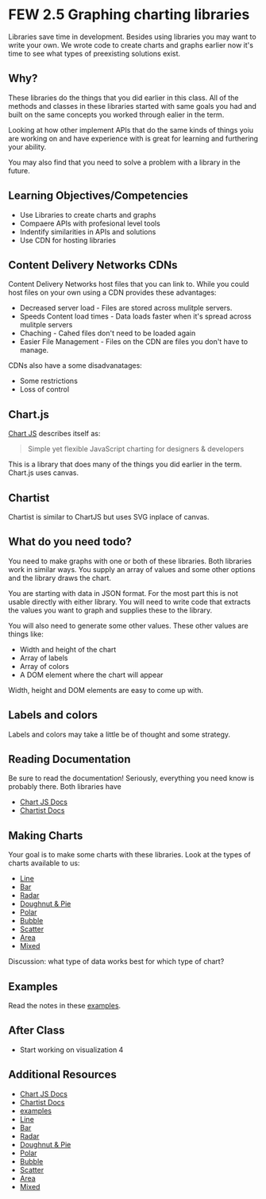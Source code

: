 # FEW 2.5 Graphing charting libraries

Libraries save time in development. Besides using libraries you may want to write your own. We wrote code to create charts and graphs earlier now it's time to see what types of preexisting solutions exist. 

## Why? 

These libraries do the things that you did earlier in this class. All of the methods and classes in these libraries started with same goals you had and built on the same concepts you worked through ealier in the term.

Looking at how other implement APIs that do the same kinds of things yoiu are working on and have experience with is great for learning and furthering your ability.

You may also find that you need to solve a problem with a library in the future. 

## Learning Objectives/Competencies

- Use Libraries to create charts and graphs
- Compaere APIs with profesional level tools
- Indentify similarities in APIs and solutions 
- Use CDN for hosting libraries

## Content Delivery Networks CDNs

Content Delivery Networks host files that you can link to. While you could host files on your own using a CDN provides these advantages:

- Decreased server load - Files are stored across mulitple servers. 
- Speeds Content load times - Data loads faster when it's spread across mulitple servers
- Chaching - Cahed files don't need to be loaded again
- Easier File Management - Files on the CDN are files you don't have to manage. 

CDNs also have a some disadvanatages: 

- Some restrictions 
- Loss of control

## Chart.js 

[Chart JS](https://www.chartjs.org) describes itself as: 

> Simple yet flexible JavaScript charting for designers & developers

This is a library that does many of the things you did earlier in the term. Chart.js uses canvas. 

## Chartist

Chartist is similar to ChartJS but uses SVG inplace of canvas. 

## What do you need todo? 

You need to make graphs with one or both of these libraries. Both libraries work in similar ways. You supply an array of values and some other options and the library draws the chart. 

You are starting with data in JSON format. For the most part this is not usable directly with either library. You will need to write code that extracts the values you want to graph and supplies these to the library. 

You will also need to generate some other values. These other values are things like: 

- Width and height of the chart
- Array of labels
- Array of colors
- A DOM element where the chart will appear

Width, height and DOM elements are easy to come up with. 

## Labels and colors 

Labels and colors may take a little be of thought and some strategy. 

## Reading Documentation 

Be sure to read the documentation! Seriously, everything you need know is probably there. Both libraries have 

- [Chart JS Docs](https://www.chartjs.org/docs/latest/)
- [Chartist Docs](https://gionkunz.github.io/chartist-js/api-documentation.html)

## Making Charts

Your goal is to make some charts with these libraries. Look at the types of charts available to us: 

- [Line](https://www.chartjs.org/docs/latest/charts/line.html)
- [Bar](https://www.chartjs.org/docs/latest/charts/bar.html)
- [Radar](https://www.chartjs.org/docs/latest/charts/radar.html)
- [Doughnut & Pie](https://www.chartjs.org/docs/latest/charts/doughnut.html) 
- [Polar](https://www.chartjs.org/docs/latest/charts/polar.html)
- [Bubble](https://www.chartjs.org/docs/latest/charts/bubble.html) 
- [Scatter](https://www.chartjs.org/docs/latest/charts/scatter.html)
- [Area](https://www.chartjs.org/docs/latest/charts/area.html)
- [Mixed](https://www.chartjs.org/docs/latest/charts/mixed.html)

Discussion: what type of data works best for which type of chart? 

## Examples 

Read the notes in these [examples](../lesson-07.html). 

## After Class

- Start working on visualization 4

## Additional Resources

- [Chart JS Docs](https://www.chartjs.org/docs/latest/)
- [Chartist Docs](https://gionkunz.github.io/chartist-js/api-documentation.html)
- [examples](../lesson-07.html)
- [Line](https://www.chartjs.org/docs/latest/charts/line.html)
- [Bar](https://www.chartjs.org/docs/latest/charts/bar.html)
- [Radar](https://www.chartjs.org/docs/latest/charts/radar.html)
- [Doughnut & Pie](https://www.chartjs.org/docs/latest/charts/doughnut.html) 
- [Polar](https://www.chartjs.org/docs/latest/charts/polar.html)
- [Bubble](https://www.chartjs.org/docs/latest/charts/bubble.html) 
- [Scatter](https://www.chartjs.org/docs/latest/charts/scatter.html)
- [Area](https://www.chartjs.org/docs/latest/charts/area.html)
- [Mixed](https://www.chartjs.org/docs/latest/charts/mixed.html)
